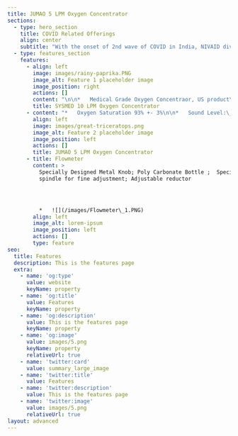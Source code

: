 ```yaml
---
title: JUMAO 5 LPM Oxygen Concentrator
sections:
  - type: hero_section
    title: COVID Related Offerings
    align: center
    subtitle: "With the onset of 2nd wave of COVID in India, NIVAID diversified its focus to mitigate the supply issue of COVID related commodities. It partnered with various top manufactureres of Europe, Singapore and China such as Fosun Pharam for medical equipment sourcing directly from the manufacturing unit thereby enabling access to COVID related 'superior quality'\_commodities at the Indian market at an optimized price"
  - type: features_section
    features:
      - align: left
        image: images/rainy-paprika.PNG
        image_alt: Feature 1 placeholder image
        image_position: right
        actions: []
        content: "\n\n*   Medical Grade Oxygen Concentraor, US product\n\n*   Oxygen Density:\_93 +- 3%\n\n*   Sound Level:\_≤ 55db\n\n*   Flow Rate:\_10 L\\Min\n\n*   CE Certified\n"
        title: SYSMED 10 LPM Oxygen Concentrator
      - content: "*   Oxygen Saturation 93% +- 3%\n\n*   Sound Level:\_≤ 46db\n\n*   Flow Rate 5 LPM/Min\n\n*   CE Certified\n\n"
        align: left
        image: images/great-triceratops.png
        image_alt: Feature 2 placeholder image
        image_position: left
        actions: []
        title: JUMAO 5 LPM Oxygen Concentrator
      - title: Flowmeter
        content: >
          Specially Designed Metal Knob; Poly Carbonate Bottle ;  Specialy Made
          spindle for fine adjustment; Adjustable reductor




          *   ![](/images/Flowmeter\_1.PNG)
        align: left
        image_alt: lorem-ipsum
        image_position: left
        actions: []
        type: feature
seo:
  title: Features
  description: This is the features page
  extra:
    - name: 'og:type'
      value: website
      keyName: property
    - name: 'og:title'
      value: Features
      keyName: property
    - name: 'og:description'
      value: This is the features page
      keyName: property
    - name: 'og:image'
      value: images/5.png
      keyName: property
      relativeUrl: true
    - name: 'twitter:card'
      value: summary_large_image
    - name: 'twitter:title'
      value: Features
    - name: 'twitter:description'
      value: This is the features page
    - name: 'twitter:image'
      value: images/5.png
      relativeUrl: true
layout: advanced
---
```


